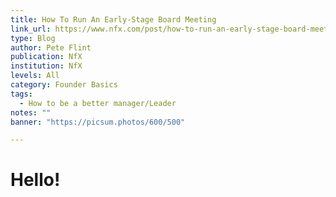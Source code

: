 ```yaml
---
title: How To Run An Early-Stage Board Meeting
link_url: https://www.nfx.com/post/how-to-run-an-early-stage-board-meeting/
type: Blog
author: Pete Flint
publication: NfX
institution: NfX
levels: All
category: Founder Basics
tags:
  - How to be a better manager/Leader
notes: ""
banner: "https://picsum.photos/600/500"

---
```


# Hello!
